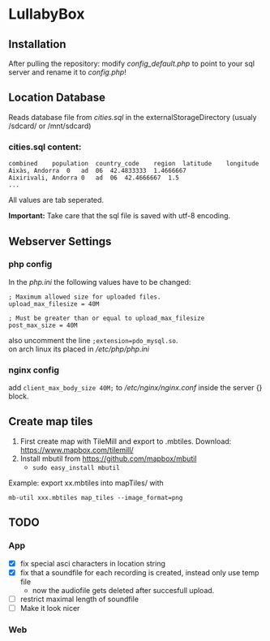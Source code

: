 LullabyBox
==========

## Installation

After pulling the repository: modify *config_default.php* to point to your sql server and rename it to *config.php*!

## Location Database

Reads database file from *cities.sql* in the externalStorageDirectory (usualy /sdcard/ or /mnt/sdcard)

### cities.sql content:

```
combined	population	country_code	region	latitude	longitude
Aixàs, Andorra	0	ad	06	42.4833333	1.4666667
Aixirivali, Andorra	0	ad	06	42.4666667	1.5
...
```

All values are tab seperated.

**Important:** Take care that the sql file is saved with utf-8 encoding.

## Webserver Settings

### php config

In the *php.ini* the following values have to be changed:

```
; Maximum allowed size for uploaded files.
upload_max_filesize = 40M

; Must be greater than or equal to upload_max_filesize
post_max_size = 40M
```  

also uncomment the line `;extension=pdo_mysql.so`.  
on arch linux its placed in */etc/php/php.ini*


### nginx config

add `client_max_body_size 40M;` to  */etc/nginx/nginx.conf* inside the server {} block.

## Create map tiles

1. First create map with TileMill and export to .mbtiles. Download: <https://www.mapbox.com/tilemill/>
2. Install mbutil from <https://github.com/mapbox/mbutil>
    * `sudo easy_install mbutil`

Example: export xx.mbtiles into mapTiles/ with 

``` 
mb-util xxx.mbtiles map_tiles --image_format=png
```

## TODO

### App

* [x] fix special asci characters in location string
* [x] fix that a soundfile for each recording is created, instead only use 
temp file
    * now the audiofile gets deleted after succesfull upload.
* [ ] restrict maximal length of soundfile
* [ ] Make it look nicer

### Web